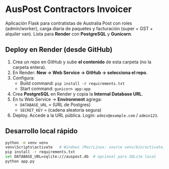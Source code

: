 # AusPost Contractors Invoicer

Aplicación Flask para contratistas de Australia Post con roles (admin/worker), carga diaria de paquetes y facturación (super + GST + alquiler van). Lista para **Render** con **PostgreSQL** y **Gunicorn**.

## Deploy en Render (desde GitHub)
1. Crea un repo en GitHub y sube **el contenido** de esta carpeta (no la carpeta entera).
2. En Render: **New → Web Service → GitHub → selecciona el repo**.
3. Configura:
   - Build command: `pip install -r requirements.txt`
   - Start command: `gunicorn app:app`
4. Crea **PostgreSQL** en Render y copia la **Internal Database URL**.
5. En tu Web Service → **Environment** agrega:
   - `DATABASE_URL` = (URL de Postgres)
   - `SECRET_KEY` = (cadena aleatoria segura)
6. Deploy. Accede a la URL pública. Login: `admin@example.com` / `admin123`.

## Desarrollo local rápido
```bash
python -m venv venv
venv\Scripts\activate   # Windows (Mac/Linux: source venv/bin/activate)
pip install -r requirements.txt
set DATABASE_URL=sqlite:///auspost.db  # opcional para SQLite local
python app.py
```
